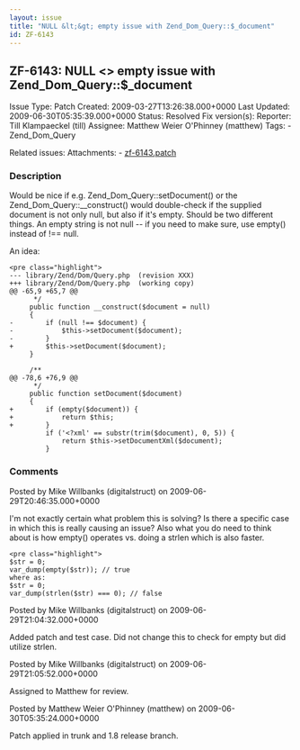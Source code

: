 ```yaml
---
layout: issue
title: "NULL &lt;&gt; empty issue with Zend_Dom_Query::$_document"
id: ZF-6143
---
```


ZF-6143: NULL <> empty issue with Zend\_Dom\_Query::$\_document
---------------------------------------------------------------

 Issue Type: Patch Created: 2009-03-27T13:26:38.000+0000 Last Updated: 2009-06-30T05:35:39.000+0000 Status: Resolved Fix version(s): 
 Reporter:  Till Klampaeckel (till)  Assignee:  Matthew Weier O'Phinney (matthew)  Tags: - Zend\_Dom\_Query
 
 Related issues: 
 Attachments: - [zf-6143.patch](/issues/secure/attachment/12048/zf-6143.patch)
 
### Description

Would be nice if e.g. Zend\_Dom\_Query::setDocument() or the Zend\_Dom\_Query::\_\_construct() would double-check if the supplied document is not only null, but also if it's empty. Should be two different things. An empty string is not null -- if you need to make sure, use empty() instead of !== null.

An idea:

 
    <pre class="highlight">
    --- library/Zend/Dom/Query.php  (revision XXX)
    +++ library/Zend/Dom/Query.php  (working copy)
    @@ -65,9 +65,7 @@
          */
         public function __construct($document = null)
         {
    -        if (null !== $document) {
    -            $this->setDocument($document);
    -        }
    +        $this->setDocument($document);
         }
    
         /**
    @@ -78,6 +76,9 @@
          */
         public function setDocument($document)
         {
    +        if (empty($document)) {
    +            return $this;
    +        }
             if ('<?xml' == substr(trim($document), 0, 5)) {
                 return $this->setDocumentXml($document);
             }


 

 

### Comments

Posted by Mike Willbanks (digitalstruct) on 2009-06-29T20:46:35.000+0000

I'm not exactly certain what problem this is solving? Is there a specific case in which this is really causing an issue? Also what you do need to think about is how empty() operates vs. doing a strlen which is also faster.

 
    <pre class="highlight">
    $str = 0;
    var_dump(empty($str)); // true
    where as:
    $str = 0;
    var_dump(strlen($str) === 0); // false


 

 

Posted by Mike Willbanks (digitalstruct) on 2009-06-29T21:04:32.000+0000

Added patch and test case. Did not change this to check for empty but did utilize strlen.

 

 

Posted by Mike Willbanks (digitalstruct) on 2009-06-29T21:05:52.000+0000

Assigned to Matthew for review.

 

 

Posted by Matthew Weier O'Phinney (matthew) on 2009-06-30T05:35:24.000+0000

Patch applied in trunk and 1.8 release branch.

 

 